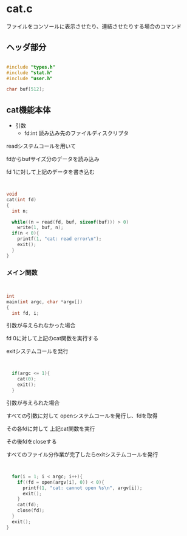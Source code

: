 
# cat.c
ファイルをコンソールに表示させたり、連結させたりする場合のコマンド

## ヘッダ部分
```c:cat.c 

#include "types.h"
#include "stat.h"
#include "user.h"

char buf[512];

```
## cat機能本体
* 引数
    * fd:int 読み込み先のファイルディスクリプタ

readシステムコールを用いて

fdからbufサイズ分のデータを読み込み

fd 1に対して上記のデータを書き込む

```c:cat.c


void
cat(int fd)
{
  int n;

  while((n = read(fd, buf, sizeof(buf))) > 0)
    write(1, buf, n);
  if(n < 0){
    printf(1, "cat: read error\n");
    exit();
  }
}

```
### メイン関数
```c:cat.c


int
main(int argc, char *argv[])
{
  int fd, i;

```
引数が与えられなかった場合

fd 0に対して上記のcat関数を実行する

exitシステムコールを発行

```c:cat.c


  if(argc <= 1){
    cat(0);
    exit();
  }

```
引数が与えられた場合

すべての引数に対して openシステムコールを発行し、fdを取得

その各fdに対して 上記cat関数を実行

その後fdをcloseする

すべてのファイル分作業が完了したらexitシステムコールを発行

```c:cat.c


  for(i = 1; i < argc; i++){
    if((fd = open(argv[i], 0)) < 0){
      printf(1, "cat: cannot open %s\n", argv[i]);
      exit();
    }
    cat(fd);
    close(fd);
  }
  exit();
}

```

